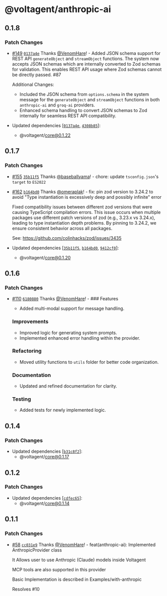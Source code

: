 # @voltagent/anthropic-ai

## 0.1.8

### Patch Changes

- [#149](https://github.com/VoltAgent/voltagent/pull/149) [`0137a4e`](https://github.com/VoltAgent/voltagent/commit/0137a4e67deaa2490b4a07f9de5f13633f2c473c) Thanks [@VenomHare](https://github.com/VenomHare)! - Added JSON schema support for REST API `generateObject` and `streamObject` functions. The system now accepts JSON schemas which are internally converted to Zod schemas for validation. This enables REST API usage where Zod schemas cannot be directly passed. #87

  Additional Changes:

  - Included the JSON schema from `options.schema` in the system message for the `generateObject` and `streamObject` functions in both `anthropic-ai` and `groq-ai` providers.
  - Enhanced schema handling to convert JSON schemas to Zod internally for seamless REST API compatibility.

- Updated dependencies [[`0137a4e`](https://github.com/VoltAgent/voltagent/commit/0137a4e67deaa2490b4a07f9de5f13633f2c473c), [`4308b85`](https://github.com/VoltAgent/voltagent/commit/4308b857ab2133f6ca60f22271dcf30bad8b4c08)]:
  - @voltagent/core@0.1.22

## 0.1.7

### Patch Changes

- [#155](https://github.com/VoltAgent/voltagent/pull/155) [`35b11f5`](https://github.com/VoltAgent/voltagent/commit/35b11f5258073dd39f3032db6d9b29146f4b940c) Thanks [@baseballyama](https://github.com/baseballyama)! - chore: update `tsconfig.json`'s `target` to `ES2022`

- [#162](https://github.com/VoltAgent/voltagent/pull/162) [`b164bd0`](https://github.com/VoltAgent/voltagent/commit/b164bd014670452cb162b388f03565db992767af) Thanks [@omeraplak](https://github.com/omeraplak)! - fix: pin zod version to 3.24.2 to avoid "Type instantiation is excessively deep and possibly infinite" error

  Fixed compatibility issues between different zod versions that were causing TypeScript compilation errors. This issue occurs when multiple packages use different patch versions of zod (e.g., 3.23.x vs 3.24.x), leading to type instantiation depth problems. By pinning to 3.24.2, we ensure consistent behavior across all packages.

  See: https://github.com/colinhacks/zod/issues/3435

- Updated dependencies [[`35b11f5`](https://github.com/VoltAgent/voltagent/commit/35b11f5258073dd39f3032db6d9b29146f4b940c), [`b164bd0`](https://github.com/VoltAgent/voltagent/commit/b164bd014670452cb162b388f03565db992767af), [`9412cf0`](https://github.com/VoltAgent/voltagent/commit/9412cf0633f20d6b77c87625fc05e9e216936758)]:
  - @voltagent/core@0.1.20

## 0.1.6

### Patch Changes

- [#110](https://github.com/VoltAgent/voltagent/pull/110) [`6180880`](https://github.com/VoltAgent/voltagent/commit/6180880a91ea0bb380dd0595e3c3ed6e5c15bc8e) Thanks [@VenomHare](https://github.com/VenomHare)! - ### Features

  - Added multi-modal support for message handling.

  ### Improvements

  - Improved logic for generating system prompts.
  - Implemented enhanced error handling within the provider.

  ### Refactoring

  - Moved utility functions to `utils` folder for better code organization.

  ### Documentation

  - Updated and refined documentation for clarity.

  ### Testing

  - Added tests for newly implemented logic.

## 0.1.4

### Patch Changes

- Updated dependencies [[`b31c8f2`](https://github.com/VoltAgent/voltagent/commit/b31c8f2ad1b4bf242b197a094300cb3397109a94)]:
  - @voltagent/core@0.1.17

## 0.1.2

### Patch Changes

- Updated dependencies [[`cdfec65`](https://github.com/VoltAgent/voltagent/commit/cdfec657f731fdc1b6d0c307376e3299813f55d3)]:
  - @voltagent/core@0.1.14

## 0.1.1

### Patch Changes

- [#58](https://github.com/VoltAgent/voltagent/pull/58) [`cc031e9`](https://github.com/VoltAgent/voltagent/commit/cc031e99b9d35d28c92cb05f5f698b5969250718) Thanks [@VenomHare](https://github.com/VenomHare)! - feat(anthropic-ai): Implemented AnthropicProvider class

  It Allows user to use Anthropic (Claude) models inside Voltagent

  MCP tools are also supported in this provider

  Basic Implementation is described in Examples/with-anthropic

  Resolves #10
